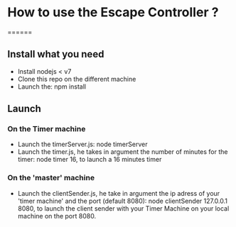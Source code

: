 # How to use the Escape Controller ?
======

## Install what you need
* Install nodejs < v7
* Clone this repo on the different machine
* Launch the: npm install

## Launch
### On the Timer machine
* Launch the timerServer.js: node timerServer
* Launch the timer.js, he takes in argument the number of minutes for the timer: node timer 16, to launch a 16 minutes timer

### On the 'master' machine
* Launch the clientSender.js, he take in argument the ip adress of your 'timer machine' and the port (default 8080): node clientSender 127.0.0.1 8080, to launch the client sender with your Timer Machine on your local machine on the port 8080.
